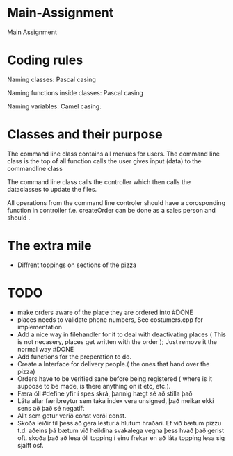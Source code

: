 # Main-Assignment
Main Assignment

# Coding rules

Naming classes: Pascal casing

Naming functions inside classes: Pascal casing

Naming variables: Camel casing.

# Classes and their purpose

The command line class contains all menues for users.
The command line class is the top of all function calls
the user gives input (data) to the commandline class

The command line class calls the controller which then calls
the dataclasses to update the files.


All operations from the command line controler should have a corosponding
function in controller f.e. createOrder can be done as a sales person
and should .

# The extra mile
- Diffrent toppings on sections of the pizza


# TODO
- make orders aware of the place they are ordered into #DONE
- places needs to validate phone numbers, See costumers.cpp for implementation 
- Add a nice way in filehandler for it to deal with deactivating places ( This is not necasery, places get written with the order ); Just remove it the normal way #DONE
- Add functions for the preperation to do.
- Create a Interface for delivery people.( the ones that hand over the pizza) 
- Orders have to be verified sane before being registered ( where is it suppose to be made, is there anything on it etc, etc.).
- Færa öll #define yfir í spes skrá, þannig hægt sé að stilla það 
- Láta allar færibreytur sem taka index vera unsigned, það meikar ekki sens að það sé negatíft
- Allt sem getur verið const verði const.
- Skoða leiðir til þess að gera lestur á hlutum hraðari. Ef við bætum pizzu t.d. aðeins þá bætum við heildina svakalega vegna þess hvað það gerist oft. skoða það að lesa öll topping í einu frekar en að láta topping lesa sig sjálft osf.
